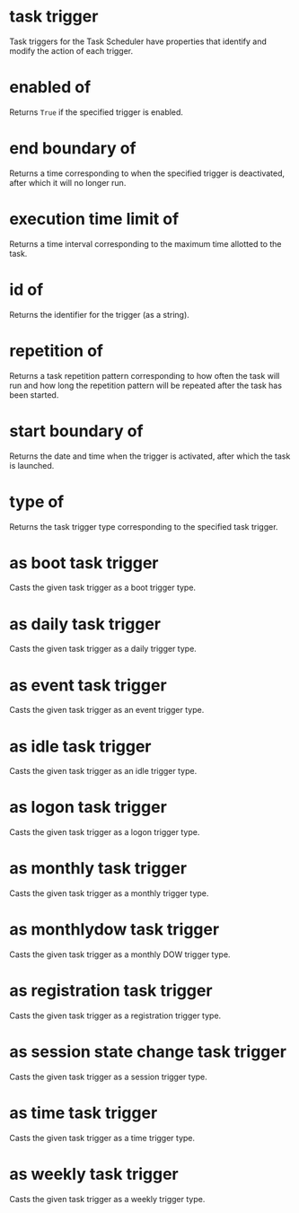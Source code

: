 # task trigger

Task triggers for the Task Scheduler have properties that identify and modify the action of each trigger.

# enabled of <task trigger>

Returns `True` if the specified trigger is enabled.

# end boundary of <task trigger>

Returns a time corresponding to when the specified trigger is deactivated, after which it will no longer run.

# execution time limit of <task trigger>

Returns a time interval corresponding to the maximum time allotted to the task.

# id of <task trigger>

Returns the identifier for the trigger (as a string).

# repetition of <task trigger>

Returns a task repetition pattern corresponding to how often the task will run and how long the repetition pattern will be repeated after the task has been started.

# start boundary of <task trigger>

Returns the date and time when the trigger is activated, after which the task is launched.

# type of <task trigger>

Returns the task trigger type corresponding to the specified task trigger.

# <task trigger> as boot task trigger

Casts the given task trigger as a boot trigger type.

# <task trigger> as daily task trigger

Casts the given task trigger as a daily trigger type.

# <task trigger> as event task trigger

Casts the given task trigger as an event trigger type.

# <task trigger> as idle task trigger

Casts the given task trigger as an idle trigger type.

# <task trigger> as logon task trigger

Casts the given task trigger as a logon trigger type.

# <task trigger> as monthly task trigger

Casts the given task trigger as a monthly trigger type.

# <task trigger> as monthlydow task trigger

Casts the given task trigger as a monthly DOW trigger type.

# <task trigger> as registration task trigger

Casts the given task trigger as a registration trigger type.

# <task trigger> as session state change task trigger

Casts the given task trigger as a session trigger type.

# <task trigger> as time task trigger

Casts the given task trigger as a time trigger type.

# <task trigger> as weekly task trigger

Casts the given task trigger as a weekly trigger type.
